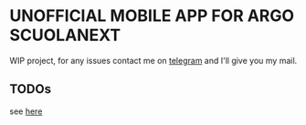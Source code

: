 # UNOFFICIAL MOBILE APP FOR ARGO SCUOLANEXT

WIP project, for any issues contact me on [telegram](t.me/veetaw) and I'll give you my mail.

## TODOs
see [here](https://github.com/veetaw/argo-scuolanext/projects/1)
